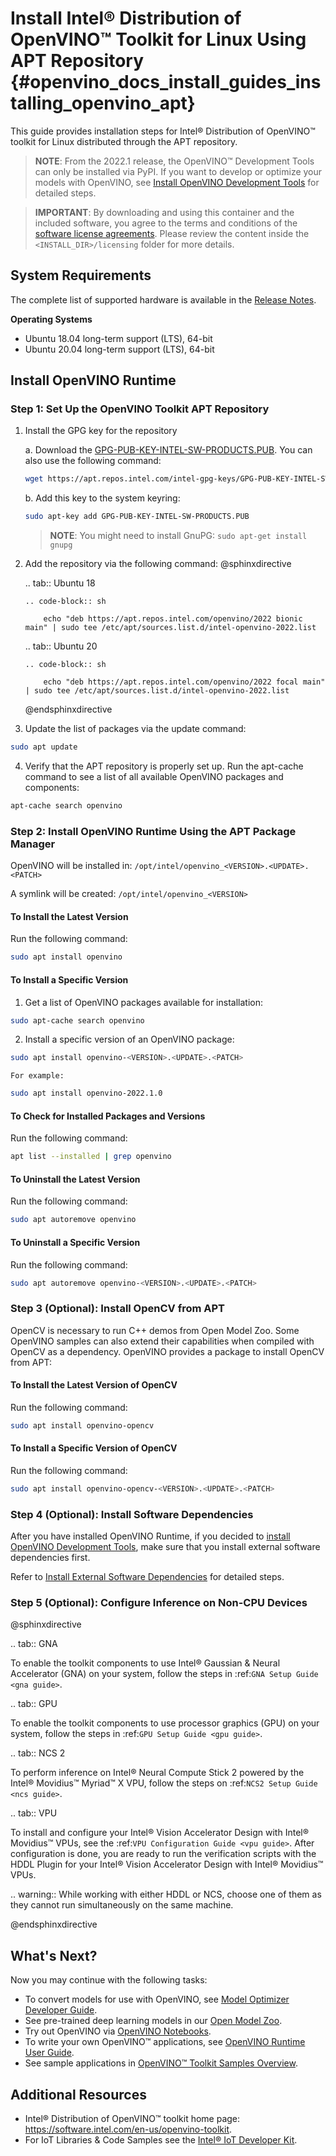 # Install Intel® Distribution of OpenVINO™ Toolkit for Linux Using APT Repository {#openvino_docs_install_guides_installing_openvino_apt}

This guide provides installation steps for Intel® Distribution of OpenVINO™ toolkit for Linux distributed through the APT repository.

> **NOTE**: From the 2022.1 release, the OpenVINO™ Development Tools can only be installed via PyPI. If you want to develop or optimize your models with OpenVINO, see [Install OpenVINO Development Tools](installing-model-dev-tools.md) for detailed steps.

> **IMPORTANT**: By downloading and using this container and the included software, you agree to the terms and conditions of the [software license agreements](https://software.intel.com/content/dam/develop/external/us/en/documents/intel-openvino-license-agreements.pdf). Please review the content inside the `<INSTALL_DIR>/licensing` folder for more details.

## System Requirements

The complete list of supported hardware is available in the [Release Notes](https://software.intel.com/content/www/us/en/develop/articles/openvino-relnotes.html).

**Operating Systems**

- Ubuntu 18.04 long-term support (LTS), 64-bit
- Ubuntu 20.04 long-term support (LTS), 64-bit

## Install OpenVINO Runtime

### Step 1: Set Up the OpenVINO Toolkit APT Repository

1. Install the GPG key for the repository

    a. Download the [GPG-PUB-KEY-INTEL-SW-PRODUCTS.PUB](https://apt.repos.intel.com/intel-gpg-keys/GPG-PUB-KEY-INTEL-SW-PRODUCTS.PUB). You can also use the following command:
      ```sh
      wget https://apt.repos.intel.com/intel-gpg-keys/GPG-PUB-KEY-INTEL-SW-PRODUCTS.PUB
      ```    
    b. Add this key to the system keyring:
      ```sh
      sudo apt-key add GPG-PUB-KEY-INTEL-SW-PRODUCTS.PUB
      ```
      > **NOTE**: You might need to install GnuPG: `sudo apt-get install gnupg`   
      
2.	Add the repository via the following command:
    @sphinxdirective

    .. tab:: Ubuntu 18

        .. code-block:: sh

            echo "deb https://apt.repos.intel.com/openvino/2022 bionic main" | sudo tee /etc/apt/sources.list.d/intel-openvino-2022.list

    .. tab:: Ubuntu 20

        .. code-block:: sh

            echo "deb https://apt.repos.intel.com/openvino/2022 focal main" | sudo tee /etc/apt/sources.list.d/intel-openvino-2022.list

    @endsphinxdirective


3.	Update the list of packages via the update command:
   ```sh
   sudo apt update
   ```       
   
4.	Verify that the APT repository is properly set up. Run the apt-cache command to see a list of all available OpenVINO packages and components:
   ```sh
   apt-cache search openvino
   ```   
   

### Step 2: Install OpenVINO Runtime Using the APT Package Manager

OpenVINO will be installed in: `/opt/intel/openvino_<VERSION>.<UPDATE>.<PATCH>`
    
A symlink will be created: `/opt/intel/openvino_<VERSION>`

#### To Install the Latest Version

Run the following command:
```sh
sudo apt install openvino
```

#### To Install a Specific Version


1.	Get a list of OpenVINO packages available for installation:
   ```sh
   sudo apt-cache search openvino
   ```
2.	Install a specific version of an OpenVINO package:
   ```sh
   sudo apt install openvino-<VERSION>.<UPDATE>.<PATCH>
   ```
    For example:
   ```sh
   sudo apt install openvino-2022.1.0
   ```

#### To Check for Installed Packages and Versions

Run the following command:
```sh
apt list --installed | grep openvino
```

#### To Uninstall the Latest Version

Run the following command:
```sh
sudo apt autoremove openvino
```

#### To Uninstall a Specific Version

Run the following command:
```sh
sudo apt autoremove openvino-<VERSION>.<UPDATE>.<PATCH>
```

### Step 3 (Optional): Install OpenCV from APT

OpenCV is necessary to run C++ demos from Open Model Zoo. Some OpenVINO samples can also extend their capabilities when compiled with OpenCV as a dependency. OpenVINO provides a package to install OpenCV from APT:

#### To Install the Latest Version of OpenCV

Run the following command:
```sh
sudo apt install openvino-opencv
```

#### To Install a Specific Version of OpenCV

Run the following command:
```sh
sudo apt install openvino-opencv-<VERSION>.<UPDATE>.<PATCH>
```

### Step 4 (Optional): Install Software Dependencies

After you have installed OpenVINO Runtime, if you decided to [install OpenVINO Development Tools](installing-model-dev-tools.md), make sure that you install external software dependencies first. 

Refer to <a href="openvino_docs_install_guides_installing_openvino_linux.html#install-external-dependencies">Install External Software Dependencies</a> for detailed steps.


### Step 5 (Optional): Configure Inference on Non-CPU Devices

@sphinxdirective

.. tab:: GNA

   To enable the toolkit components to use Intel® Gaussian & Neural Accelerator (GNA) on your system, follow the steps in :ref:`GNA Setup Guide <gna guide>`.
   
.. tab:: GPU

   To enable the toolkit components to use processor graphics (GPU) on your system, follow the steps in :ref:`GPU Setup Guide <gpu guide>`.

.. tab:: NCS 2

   To perform inference on Intel® Neural Compute Stick 2 powered by the Intel® Movidius™ Myriad™ X VPU, follow the steps on :ref:`NCS2 Setup Guide <ncs guide>`.
   <!--For more details, see the `Get Started page for Intel® Neural Compute Stick 2 <https://software.intel.com/en-us/neural-compute-stick/get-started>`.-->

.. tab:: VPU

   To install and configure your Intel® Vision Accelerator Design with Intel® Movidius™ VPUs, see the :ref:`VPU Configuration Guide <vpu guide>`.
   After configuration is done, you are ready to run the verification scripts with the HDDL Plugin for your Intel® Vision Accelerator Design with Intel® Movidius™ VPUs. 

   .. warning::
      While working with either HDDL or NCS, choose one of them as they cannot run simultaneously on the same machine.

@endsphinxdirective

## What's Next?

Now you may continue with the following tasks:

* To convert models for use with OpenVINO, see [Model Optimizer Developer Guide](../MO_DG/Deep_Learning_Model_Optimizer_DevGuide.md).
* See pre-trained deep learning models in our [Open Model Zoo](../model_zoo.md).
* Try out OpenVINO via [OpenVINO Notebooks](https://docs.openvino.ai/latest/notebooks/notebooks.html).
* To write your own OpenVINO™ applications, see [OpenVINO Runtime User Guide](../OV_Runtime_UG/openvino_intro.md).
* See sample applications in [OpenVINO™ Toolkit Samples Overview](../OV_Runtime_UG/Samples_Overview.md).

## Additional Resources

- Intel® Distribution of OpenVINO™ toolkit home page: <https://software.intel.com/en-us/openvino-toolkit>.
- For IoT Libraries & Code Samples see the [Intel® IoT Developer Kit](https://github.com/intel-iot-devkit).

